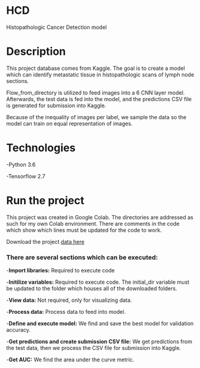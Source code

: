 # HCD

Histopathologic Cancer Detection model

# Description 
This project database comes from Kaggle. The goal is to create a model which can identify metastatic tissue in histopathologic scans of lymph node sections.

Flow_from_directory is utilized to feed images into a 6 CNN layer model. Afterwards, the test data is fed into the model, and the predictions CSV file is generated for submission into Kaggle.

Because of the inequality of images per label, we sample the data so the model can train on equal representation of images.

# Technologies 
-Python 3.6

-Tensorflow 2.7

# Run the project
This project was created in Google Colab. The directories are addressed as such for my own Colab environment. There are comments in the code which show which lines must be updated for the code to work.

Download the project [data here](https://www.kaggle.com/c/histopathologic-cancer-detection/data)

### There are several sections which can be executed:
-**Import libraries:** Required to execute code

-**Initilize variables:**  Required to execute code. The initial_dir variable must be updated to the folder which houses all of the downloaded folders.

-**View data:** Not required, only for visualizing data.

-**Process data:** Process data to feed into model.

-**Define and execute model:** We find and save the best model for validation accuracy.

-**Get predictions and create submission CSV file:** We get predictions from the test data, then we process the CSV file for submission into Kaggle.

-**Get AUC:** We find the area under the curve metric.


